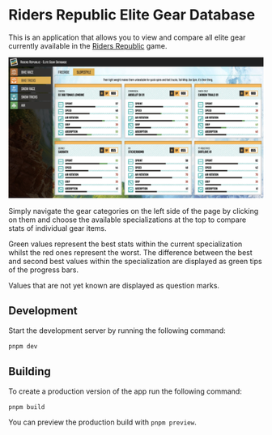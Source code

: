 # Riders Republic Elite Gear Database

This is an application that allows you to view and compare all elite gear currently available in the
[Riders Republic](https://www.ubisoft.com/en-gb/game/riders-republic) game.

![Screenshot](docs/screenshot.png)

Simply navigate the gear categories on the left side of the page by clicking on them and choose the
available specializations at the top to compare stats of individual gear items.

Green values represent the best stats within the current specialization whilst the red ones
represent the worst. The difference between the best and second best values within the
specialization are displayed as green tips of the progress bars.

Values that are not yet known are displayed as question marks.

## Development

Start the development server by running the following command:

```bash
pnpm dev
```

## Building

To create a production version of the app run the following command:

```bash
pnpm build
```

You can preview the production build with `pnpm preview`.
